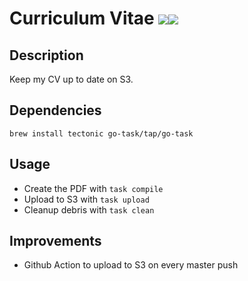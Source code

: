 # Curriculum Vitae <a href="https://tectonic-typesetting.github.io"><img src="https://img.shields.io/badge/TeX-Tectonic-blue?style=for-the-badge"/></a><a href="https://taskfile.dev"><img src="https://img.shields.io/badge/go-Task-blue?style=for-the-badge&logo=task"/></a>

## Description

Keep my CV up to date on S3.

## Dependencies

`brew install tectonic go-task/tap/go-task`

## Usage

* Create the PDF with `task compile`
* Upload to S3 with `task upload`
* Cleanup debris with `task clean`

## Improvements

* Github Action to upload to S3 on every master push
